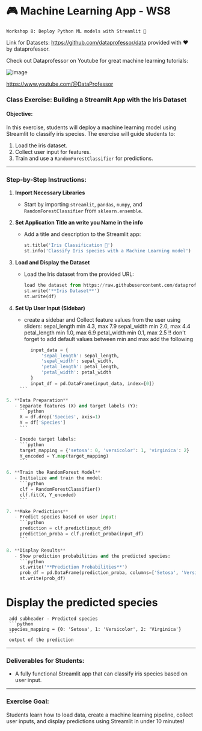 # 🎮 Machine Learning App - WS8
```
Workshop 8: Deploy Python ML models with Streamlit 🥳
```
Link for Datasets: https://github.com/dataprofessor/data
provided with ♥️ by dataprofessor.

Check out Dataprofessor on Youtube for great machine learning tutorials: 

![image](https://github.com/user-attachments/assets/57c2faf6-8063-4fb1-9058-b8274defe223) 

https://www.youtube.com/@DataProfessor 

### Class Exercise: Building a Streamlit App with the Iris Dataset

#### Objective:
In this exercise, students will deploy a machine learning model using Streamlit to classify iris species. The exercise will guide students to:
1. Load the iris dataset.
2. Collect user input for features.
3. Train and use a `RandomForestClassifier` for predictions.
---

### Step-by-Step Instructions:

1. **Import Necessary Libraries**
   - Start by importing `streamlit`, `pandas`, `numpy`, and `RandomForestClassifier` from `sklearn.ensemble`.

2. **Set Application Title an write you Name in the info**
   - Add a title and description to the Streamlit app:
     ```python
     st.title('Iris Classification 🌸')
     st.info('Classify Iris species with a Machine Learning model')
     ```

3. **Load and Display the Dataset**
   - Load the Iris dataset from the provided URL:
     ```python
     load the dataset from https://raw.githubusercontent.com/dataprofessor/data/refs/heads/master/iris.csv in a        dataframe called df
     st.write('**Iris Dataset**')
     st.write(df)
     ```

4. **Set Up User Input (Sidebar)**
   - create a sidebar and Collect feature values from the user using sliders:
         sepal_length min 4.3, max 7.9
         sepal_width min 2.0, max 4.4
         petal_length min 1.0, max 6.9
         petal_width min 0.1, max 2.5
     !! don't forget to add default values between min and max
add the following
```python
         input_data = {
             'sepal_length': sepal_length,
             'sepal_width': sepal_width,
             'petal_length': petal_length,
             'petal_width': petal_width
         }
         input_df = pd.DataFrame(input_data, index=[0])
     ```

5. **Data Preparation**
   - Separate features (X) and target labels (Y):
     ```python
     X = df.drop('Species', axis=1)
     Y = df['Species']
     ```

   - Encode target labels:
     ```python
     target_mapping = {'setosa': 0, 'versicolor': 1, 'virginica': 2}
     Y_encoded = Y.map(target_mapping)
     ```

6. **Train the RandomForest Model**
   - Initialize and train the model:
     ```python
     clf = RandomForestClassifier()
     clf.fit(X, Y_encoded)
     ```

7. **Make Predictions**
   - Predict species based on user input:
     ```python
     prediction = clf.predict(input_df)
     prediction_proba = clf.predict_proba(input_df)
     ```

8. **Display Results**
   - Show prediction probabilities and the predicted species:
     ```python
     st.write('**Prediction Probabilities**')
     prob_df = pd.DataFrame(prediction_proba, columns=['Setosa', 'Versicolor', 'Virginica'])
     st.write(prob_df)
```
# Display the predicted species
     add subheader - Predicted species
     ```python
     species_mapping = {0: 'Setosa', 1: 'Versicolor', 2: 'Virginica'}
     ```
     output of the prediction
     

---

### Deliverables for Students:
- A fully functional Streamlit app that can classify iris species based on user input.

---

### Exercise Goal:
Students learn how to load data, create a machine learning pipeline, collect user inputs, and display predictions using Streamlit in under 10 minutes!
